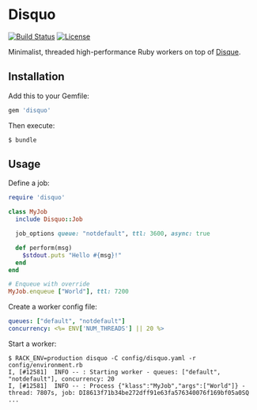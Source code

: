 # Disquo

[![Build Status](https://travis-ci.org/bsm/disquo.png?branch=master)](https://travis-ci.org/bsm/disquo)
[![License](https://img.shields.io/badge/License-Apache%202.0-blue.svg)](https://opensource.org/licenses/Apache-2.0)

Minimalist, threaded high-performance Ruby workers on top of [Disque](https://github.com/antirez/disque).

## Installation

Add this to your Gemfile:

```ruby
gem 'disquo'
```

Then execute:

```shell
$ bundle
```

## Usage

Define a job:

```ruby
require 'disquo'

class MyJob
  include Disquo::Job

  job_options queue: "notdefault", ttl: 3600, async: true

  def perform(msg)
    $stdout.puts "Hello #{msg}!"
  end
end

# Enqueue with override
MyJob.enqueue ["World"], ttl: 7200
```

Create a worker config file:

```yaml
queues: ["default", "notdefault"]
concurrency: <%= ENV['NUM_THREADS'] || 20 %>
```

Start a worker:

```shell
$ RACK_ENV=production disquo -C config/disquo.yaml -r config/environment.rb
I, [#12581]  INFO -- : Starting worker - queues: ["default", "notdefault"], concurrency: 20
I, [#12581]  INFO -- : Process {"klass":"MyJob","args":["World"]} - thread: 7807s, job: DI8613f71b34be272dff91e63fa576340076f169bf05a0SQ
...
```
